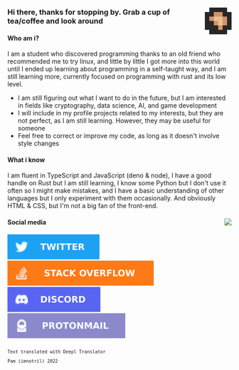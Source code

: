 <!-- Main Readme -->
<div id="header">
    <a href=""><img align="right" src="https://github.com/imnotril/imnotril/blob/main/Profile/badge_pfp.png", width="60"></a>
    <h3>
        Hi there, thanks for stopping by. 
        Grab a cup of tea/coffee and look around
    </h3>
</div>
<div id="content">
    <div id="who-am-i">
        <h4>Who am i?</h4>
        <p>
            I am a student who discovered programming thanks to an old friend who recommended me to try linux, and little by little I got more into this world until I ended up learning about programming in a self-taught way, and I am still learning more, currently focused on programming with rust and its low level.
        </p>
        <ul>
            <li>I am still figuring out what I want to do in the future, but I am interested in fields like cryptography, data science, AI, and game development</li>
            <li>I will include in my profile projects related to my interests, but they are not perfect, as I am still learning. However, they may be useful for someone</li>
            <li>Feel free to correct or improve my code, as long as it doesn't involve style changes</li>
        </ul>
    </div>
    <div id="languages">
        <h4>What i know</h4>
        <p>
            I am fluent in TypeScript and JavaScript (deno & node), I have a good handle on Rust but I am still learning, I know some Python but I don't use it often so I might make mistakes, and I have a basic understanding of other languages but I only experiment with them occasionally.
            And obviously HTML & CSS, but I'm not a big fan of the front-end.
        </p>
    </div>
    <div id="social">
        <a href=""><img align="right" src="https://github-readme-stats.vercel.app/api?username=imnotril&show_icons=true&theme=rose_pine"></a>
        <h4>Social media</h4>
        <p>
            <a href="https://twitter.com/imnotril_dev"><img src="https://github.com/imnotril/imnotril/blob/main/Profile/twitter.svg" alt="Twitter"></a><br>
            <a href="https://stackoverflow.com/users/20775902"><img src="https://github.com/imnotril/imnotril/blob/main/Profile/stackoverflow.svg" alt="Stack overflow"></a><br>
            <a href="https://discord.com/users/1031713816414785546"><img src="https://github.com/imnotril/imnotril/blob/main/Profile/discord.svg" alt="Discord"></a><br>
            <a href="mailto:imnotril+ghcontact@proton.me"><img src="https://github.com/imnotril/imnotril/blob/main/Profile/protonmail.svg" alt="Mailto"></a><br>
        </p>
    </div>
</div>
<div id="footer">
    <sub>
        <code>Text translated with Deepl Translator</code><br>
        <code>Pam (imnotril) 2022</code>
    </sub>
</div>

